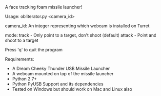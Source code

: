 A face tracking foam missile launcher!

Usage: obliterator.py <camera_id> <mode>

  camera_id:
    An integer representing which webcam is installed on Turret

  mode:
    track - Only point to a target, don't shoot (default)
    attack - Point and shoot to a target

  Press 'q' to quit the program

Requirements:
  * A Dream Cheeky Thunder USB Missile Launcher
  * A webcam mounted on top of the missile launcher
  * Python 2.7+
  * Python PyUSB Support and its dependencies
  * Tested on Windows but should work on Mac and Linux also
